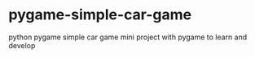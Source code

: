 # pygame-simple-car-game
python pygame simple car game mini project with pygame to learn and develop
